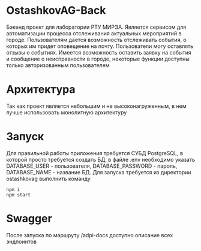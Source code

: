 # OstashkovAG-Back
Бэкенд проект для лаборатории РТУ МИРЭА.
Является сервисом для автоматизации процесса отслеживания актуальных мероприятий в городе. 
Пользователям дается возможность отслеживать события, о которых им придет оповещение на почту. Пользователи могу оставлять отзывы о событиях.
Имеется возможность оставить заявку на события и сообщение о неисправности в городе, некоторые функции доступны только авторизованным пользователем
# Архитектура
Так как проект является небольшим и не высоконагруженным, в нем лучше использовать монолитную архитектуру
# Запуск
Для правильной работы приложения требуется СУБД PostgreSQL, в которой просто требуется создать БД, в файле .env необходимо указать DATABASE_USER - пользователя, DATABASE_PASSWORD - пароль, DATABASE_NAME - название БД.
Для запуска требуется из директории ostashkovag выполнить команду
```
npm i
npm start
```
# Swagger
После запуска по маршруту /adpi-docs доступно описание всех эндпоинтов

